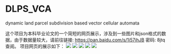 # DLPS_VCA
dynamic land parcel subdivision based vector cellular automata

这个项目为本科毕业论文的一个简短的网页展示，涉及到一些图片和json格式的数据，由于数据量较大，请前往链接: https://pan.baidu.com/s/1i57ihJB 密码: 8jtq 查阅。
项目网页的展示如下：
![](https://pan.baidu.com/s/1i4Cr8rF)
![](https://pan.baidu.com/s/1cpf1sM)
![](https://pan.baidu.com/s/1c2gnVQ4)
![](https://pan.baidu.com/s/1jIKDnTW)
![](https://pan.baidu.com/s/1i4M0YZ7)
